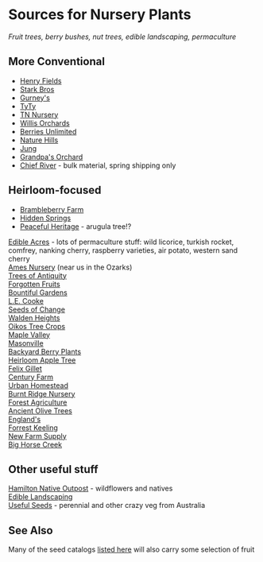 # Sources for Nursery Plants

*Fruit trees, berry bushes, nut trees, edible landscaping, permaculture*

## More Conventional

- [Henry Fields](http://www.henryfields.com/)    
- [Stark Bros](http://www.starkbros.com/)    
- [Gurney's](http://www.gurneys.com/)    
- [TyTy](http://www.tytyga.com/default.asp)    
- [TN Nursery](http://www.tnnursery.net/)    
- [Willis Orchards](https://www.willisorchards.com/)    
- [Berries Unlimited](http://www.berriesunlimited.com/)    
- [Nature Hills](http://www.naturehills.com/)    
- [Jung](https://www.jungseed.com/)    
- [Grandpa's Orchard](http://www.grandpasorchard.com/)    
- [Chief River](https://www.chiefrivernursery.com/) - bulk material, spring shipping only     

## Heirloom-focused
- [Brambleberry Farm](https://www.brambleberryfarm.org/)
- [Hidden Springs](http://www.hiddenspringsnursery.com/)
- [Peaceful Heritage](https://peacefulheritage.com/) - arugula tree!?

[Edible Acres](http://www.edibleacres.org/) - lots of permaculture stuff: wild licorice, turkish rocket, comfrey, nanking cherry, raspberry varieties, air potato, western sand cherry    
[Ames Nursery](http://www.amesorchardandnursery.com/) (near us in the Ozarks)    
[Trees of Antiquity](http://www.treesofantiquity.com/)     
[Forgotten Fruits](http://forgottenfruits.co.nz/)     
[Bountiful Gardens](https://bountifulgardens.org/)    
[L.E. Cooke](http://www.lecooke.com/cms/home.html)    
[Seeds of Change](http://www.seedsofchange.com/home.aspx)    
[Walden Heights](http://waldenheightsnursery.com/)    
[Oikos Tree Crops](http://oikostreecrops.com/)    
[Maple Valley](http://maplevalleyorchards.com/Pages/Home.aspx)    
[Masonville](http://www.masonvilleorchard.com/scionwood.htm)    
[Backyard Berry Plants](http://backyardberryplants.com/index.htm)    
[Heirloom Apple Tree](http://heirloomappletree.com/)    
[Felix Gillet](http://felixgillet.org/)    
[Century Farm](http://centuryfarmorchards.com/)    
[Urban Homestead](http://oldvaapples.com/)    
[Burnt Ridge Nursery](http://www.burntridgenursery.com)    
[Forest Agriculture](https://www.forestag.com)    
[Ancient Olive Trees](https://www.ancientolivetrees.com/)    
[England's](http://www.nuttrees.net/)     
[Forrest Keeling](https://www.fknursery.com/)     
[New Farm Supply](https://newfarmsupply.com/)     
[Big Horse Creek](http://bighorsecreekfarm.com/)    

## Other useful stuff 

[Hamilton Native Outpost](https://www.hamiltonnativeoutpost.com/) - wildflowers and natives    
[Edible Landscaping](https://ediblelandscaping.com/)    
[Useful Seeds](http://www.usefulseeds.com/) - perennial and other crazy veg from Australia

## See Also

Many of the seed catalogs [listed here](http://vomitingchicken.com/another-happy-list-genes-seed-catalog-list/) will also carry some selection of fruit
